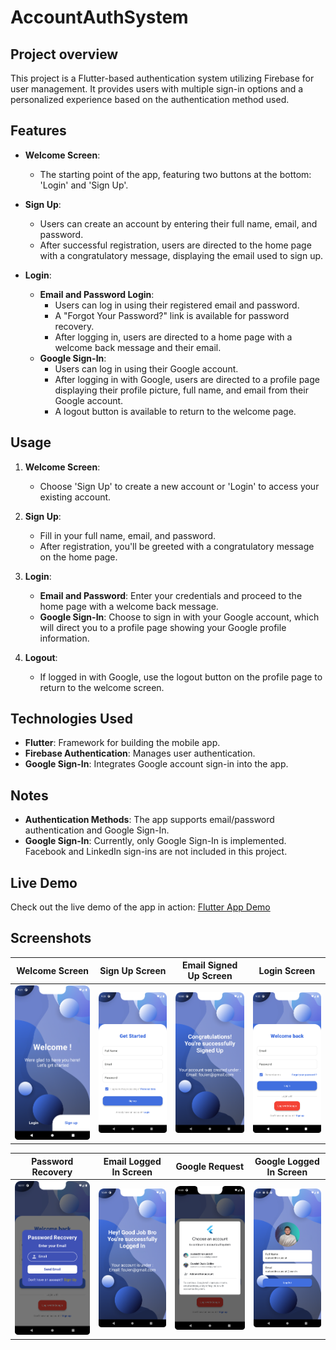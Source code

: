 # AccountAuthSystem

## Project overview

This project is a Flutter-based authentication system utilizing Firebase for user management. It provides users with multiple sign-in options and a personalized experience based on the authentication method used.

## Features

- **Welcome Screen**: 
  - The starting point of the app, featuring two buttons at the bottom: 'Login' and 'Sign Up'.

- **Sign Up**:
  - Users can create an account by entering their full name, email, and password.
  - After successful registration, users are directed to the home page with a congratulatory message, displaying the email used to sign up.

- **Login**:
  - **Email and Password Login**: 
    - Users can log in using their registered email and password.
    - A "Forgot Your Password?" link is available for password recovery.
    - After logging in, users are directed to a home page with a welcome back message and their email.
  - **Google Sign-In**:
    - Users can log in using their Google account.
    - After logging in with Google, users are directed to a profile page displaying their profile picture, full name, and email from their Google account.
    - A logout button is available to return to the welcome page.

## Usage

1. **Welcome Screen**: 
   - Choose 'Sign Up' to create a new account or 'Login' to access your existing account.

2. **Sign Up**:
   - Fill in your full name, email, and password.
   - After registration, you'll be greeted with a congratulatory message on the home page.

3. **Login**:
   - **Email and Password**: Enter your credentials and proceed to the home page with a welcome back message.
   - **Google Sign-In**: Choose to sign in with your Google account, which will direct you to a profile page showing your Google profile information.

4. **Logout**:
   - If logged in with Google, use the logout button on the profile page to return to the welcome screen.

## Technologies Used

- **Flutter**: Framework for building the mobile app.
- **Firebase Authentication**: Manages user authentication.
- **Google Sign-In**: Integrates Google account sign-in into the app.

## Notes

- **Authentication Methods**: The app supports email/password authentication and Google Sign-In.
- **Google Sign-In**: Currently, only Google Sign-In is implemented. Facebook and LinkedIn sign-ins are not included in this project.

## Live Demo

Check out the live demo of the app in action: <a href="Screenshots/FlutterAppDemo.mp4" target="_blank">Flutter App Demo</a>


## Screenshots

| Welcome Screen                                   | Sign Up Screen                                | Email Signed Up Screen                                        | Login Screen                                 |
|:------------------------------------------------:|:----------------------------------------------:|:-------------------------------------------------------------:|:---------------------------------------------:|
| <img src="Screenshots/WelcomeScreen.png" alt="Welcome Screen" width="250"/> | <img src="Screenshots/SignUpScreen.png" alt="Sign Up Screen" width="250"/> | <img src="Screenshots/EmailSignedUpScreen.png" alt="Email Signed Up Screen" width="250"/> | <img src="Screenshots/LoginScreen.png" alt="Login Screen" width="250"/> |

| Password Recovery                                       | Email Logged In Screen                                           | Google Request                                   | Google Logged In Screen                                   |
|:-------------------------------------------------------:|:---------------------------------------------------------------:|:------------------------------------------------:|:-----------------------------------------------------------:|
| <img src="Screenshots/PasswordRecovery.png" alt="Password Recovery" width="250"/> | <img src="Screenshots/EmailLoggedInScreen.png" alt="Email Logged In Screen" width="250"/> | <img src="Screenshots/GoogleRequest.png" alt="Google Request" width="250"/> | <img src="Screenshots/GoogleLoggedInScreen.png" alt="Google Logged In Screen" width="250"/> |                    |
